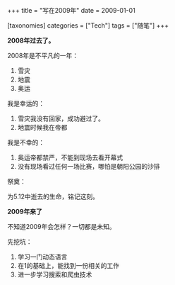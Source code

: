 +++
title = "写在2009年"
date = 2009-01-01

[taxonomies]
categories = ["Tech"]
tags = ["随笔"]
+++

**2008年过去了。**

2008年是不平凡的一年：
 
1. 雪灾
2. 地震
3. 奥运

我是幸运的：

1. 雪灾我没有回家，成功避过了。
2. 地震时候我在帝都

我是不幸的：

1. 奥运帝都禁严，不能到现场去看开幕式
2. 没有现场看过任何一场比赛，哪怕是朝阳公园的沙排

祭奠：

为5.12中逝去的生命，铭记这刻。


**2009年来了**

不知道2009年会怎样？一切都是未知。

先挖坑：

1. 学习一门动态语言
2. 在1的基础上，能找到一份相关的工作
3. 进一步学习搜索和爬虫技术


